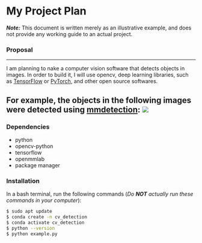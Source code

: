 # My Project Plan 

***Note:*** This document is written merely as an illustrative example, and does not provide any working guide to an actual project.

### Proposal 
---
I am planning to nake a computer vision software that detects objects in images.
In order to build it, I will use opencv, deep learning libraries, such as [TensorFlow](https://www.tensorflow.org/?hl=ko) or [PyTorch](https://pytorch.org/), and other open source softwares.

For example, the objects in the following images were detected using [mmdetection](https://github.com/open-mmlab/mmdetection):
![](https://user-images.githubusercontent.com/12907710/137271636-56ba1cd2-b110-4812-8221-b4c120320aa9.png)
---
### Dependencies 
- python
- opencv-python
- tensorflow
- openmmlab
- package manager

### Installation
In a bash terminal, run the following commands (*Do* ***NOT*** *actually run these commands in your computer*):
```sh
$ sudo apt update
$ conda create -n cv_detection
$ conda activate cv_detection
$ python --version
$ python example.py
```


